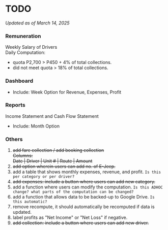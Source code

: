 # TODO
*Updated as of March 14, 2025*

### Remuneration

Weekly Salary of Drivers  
Daily Computation:

- quota P2,700 > P450 + 4% of total collections.
- did not meet quota > 18% of total collections.

### Dashboard

- Include: Week Option for Revenue, Expenses, Profit

### Reports

Income Statement and Cash Flow Statement

- Include: Month Option

### Others

1. ~~add fare collection / add booking collection~~  
  ~~Columns:~~  
  ~~Date | Driver | Unit # | Route | Amount~~
2. ~~add option wherein users can add no. of E-Jeep.~~
3. add a table that shows monthly expenses, revenue, and profit. `Is this per category or per driver?`
4. ~~add expenses: include a button where users can add new category.~~
5. add a function where users can modify the computation. `Is this ADHOC change? what parts of the computation can be changed?`
6. add a function that allows data to be backed-up to Google Drive. `Is this automatic?`
7. remove recompute, it should automatically be recomputed if data is updated.
8. label profits as "Net Income" or "Net Loss" if negative.
9. ~~add collection: include a button where users can add new driver.~~